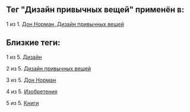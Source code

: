 ## Тег "Дизайн привычных вещей" применён в:

1 из 1. [Дон Норман, Дизайн привычных вещей](../Книги/Дизайн%20и%20изобретения/Дон%20Норман%20-%20Дизайн%20привычных%20вещей.md)

## Близкие теги:

1 из 5. [Дизайн](./Дизайн.md)

2 из 5. [Дизайн привычных вещей](./Дизайн%20привычных%20вещей.md)

3 из 5. [Дон Норман](./Дон%20Норман.md)

4 из 5. [Изобретения](./Изобретения.md)

5 из 5. [Книги](./Книги.md)

